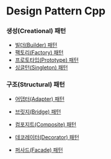# Design Pattern Cpp

### 생성(Creational) 패턴
- [빌더(Builder) 패턴](https://github.com/JeHeeYu/Design-Pattern-Cpp/tree/main/%EC%83%9D%EC%84%B1(Creational)%20%ED%8C%A8%ED%84%B4/%EB%B9%8C%EB%8D%94(Builder)%20%ED%8C%A8%ED%84%B4)
- [팩토리(Factory) 패턴](https://github.com/JeHeeYu/Design-Pattern-Cpp/tree/main/%EC%83%9D%EC%84%B1(Creational)%20%ED%8C%A8%ED%84%B4/%ED%8C%A9%ED%86%A0%EB%A6%AC(Facotry)%20%ED%8C%A8%ED%84%B4)
- [프로토타입(Prototype) 패턴](https://github.com/JeHeeYu/Design-Pattern-Cpp/tree/main/%EC%83%9D%EC%84%B1(Creational)%20%ED%8C%A8%ED%84%B4/%ED%94%84%EB%A1%9C%ED%86%A0%ED%83%80%EC%9E%85(Prototype)%20%ED%8C%A8%ED%84%B4)
- [싱글턴(Singleton) 패턴](https://github.com/JeHeeYu/Design-Pattern-Cpp/tree/main/%EC%83%9D%EC%84%B1(Creational)%20%ED%8C%A8%ED%84%B4/%EC%8B%B1%EA%B8%80%ED%84%B4(Singleton)%20%ED%8C%A8%ED%84%B4)

### 구조(Structural) 패턴

- [어댑터(Adapter) 패턴](https://github.com/JeHeeYu/Design-Pattern-Cpp/tree/main/%EA%B5%AC%EC%A1%B0(Structural)%20%ED%8C%A8%ED%84%B4/%EC%96%B4%EB%8C%91%ED%84%B0(Adapter)%20%ED%8C%A8%ED%84%B4)
- [브릿지(Bridge) 패턴](https://github.com/JeHeeYu/Design-Pattern-Cpp/tree/main/%EA%B5%AC%EC%A1%B0(Structural)%20%ED%8C%A8%ED%84%B4/%EB%B8%8C%EB%A6%BF%EC%A7%80(Bridge)%20%ED%8C%A8%ED%84%B4)
- [컴포지트(Composite) 패턴](https://github.com/JeHeeYu/Design-Pattern-Cpp/tree/main/%EA%B5%AC%EC%A1%B0(Structural)%20%ED%8C%A8%ED%84%B4/%EC%BB%B4%ED%8F%AC%EC%A7%80%ED%8A%B8(Composite)%20%ED%8C%A8%ED%84%B4)
- [데코레이터(Decorator) 패턴](https://github.com/JeHeeYu/Design-Pattern-Cpp/tree/main/%EA%B5%AC%EC%A1%B0(Structural)%20%ED%8C%A8%ED%84%B4/%EB%8D%B0%EC%BD%94%EB%A0%88%EC%9D%B4%ED%84%B0(Decorator)%20%ED%8C%A8%ED%84%B4)

- [퍼사드(Facade) 패턴](https://github.com/JeHeeYu/Design-Pattern-Cpp/tree/main/%EA%B5%AC%EC%A1%B0(Structural)%20%ED%8C%A8%ED%84%B4/%ED%8D%BC%EC%82%AC%EB%93%9C(Facade)%20%ED%8C%A8%ED%84%B4)
